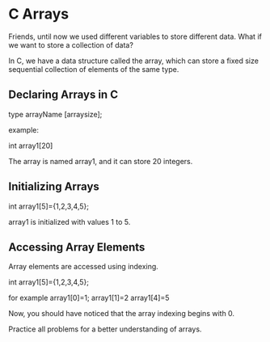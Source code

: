 # C Arrays 

Friends, until now we used different variables to store different data.
What if we want to store a collection of data?

In C, we have a  data structure called the array, which can store a fixed size sequential collection of elements of the same type.

## Declaring Arrays in C 

type arrayName [arraysize];

example:

int array1[20]
   
   The array is named array1, and it can store 20 integers.
    
## Initializing Arrays 

int array1[5]={1,2,3,4,5};

array1 is initialized with values 1 to 5.

## Accessing Array Elements 

Array elements are accessed using indexing. 

int array1[5]={1,2,3,4,5};

for example array1[0]=1;
array1[1]=2
array1[4]=5

Now, you should have noticed that the array indexing begins with 0. 

Practice all problems for a better understanding of arrays.




